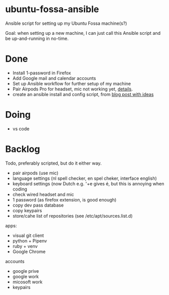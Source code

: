 # ubuntu-fossa-ansible
Ansible script for setting up my Ubuntu Fossa machine(s?)

Goal: when setting up a new machine, I can just call this Ansible script and be up-and-running in no-time.

# Done

 * Install 1-password in Firefox
 * Add Google mail and calendar accounts
 * Set up Ansible workflow for further setup of my machine
 * Pair Airpods Pro for headset, mic not working yet, [details](https://askubuntu.com/questions/922860/pairing-apple-airpods-as-headset).
 * create an ansible install and config script, from [blog post with ideas](https://opensource.com/article/18/3/manage-your-workstation-configuration-ansible-part-2)

# Doing

 * vs code
 
# Backlog

Todo, preferably scripted, but do it either way.

 * pair airpods (use mic)
 * language settings (nl spell checker, en spel cheker, interface english)
 * keyboard settings (now Dutch e.g. '+e gives é, but this is annoying when coding
 * check wired headset and mic
 * 1 password (as firefox extension, is good enough)
 * copy dev pass database
 * copy keypairs
 * store/cahe list of repositories (see /etc/apt/sources.list.d)

apps:

 * visual git client
 * python + Pipenv
 * ruby + venv
 * Google Chrome
 
accounts

 * google prive
 * google work
 * micosoft work
 * keypairs


